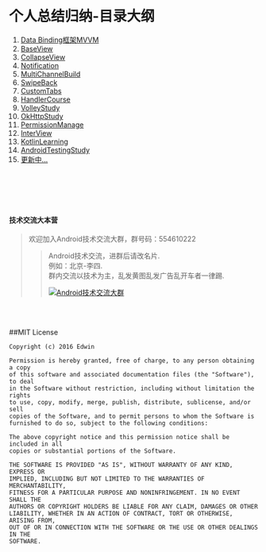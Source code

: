 # **个人总结归纳-目录大纲**

1. <a target="_blank" href="https://github.com/why168/AndroidProjects/tree/master/DataBinding">Data Binding框架MVVM</a>
2. <a target="_blank" href="https://github.com/why168/AndroidProjects/tree/master/BaseView">BaseView</a>
3. <a target="_blank" href="https://github.com/why168/AndroidProjects/tree/master/CollapseView">CollapseView</a>
4. <a target="_blank" href="https://github.com/why168/AndroidProjects/tree/master/Notification">Notification</a>
5. <a target="_blank" href="https://github.com/why168/AndroidProjects/tree/master/MultiChannelBuild">MultiChannelBuild</a>
6. <a target="_blank" href="https://github.com/why168/AndroidProjects/tree/master/SwipeBack">SwipeBack</a>
7. <a target="_blank" href="https://github.com/why168/AndroidProjects/tree/master/CustomTabs">CustomTabs</a>
8. <a target="_blank" href="https://github.com/why168/AndroidProjects/tree/master/HandlerCourse">HandlerCourse</a>
9. <a target="_blank" href="https://github.com/why168/AndroidProjects/tree/master/VolleyStudy">VolleyStudy</a>
10. <a target="_blank" href="https://github.com/why168/AndroidProjects/blob/master/OkHttpStudy">OkHttpStudy</a>
11. <a target="_blank" href="https://github.com/why168/AndroidProjects/blob/master/PermissionManage">PermissionManage</a>
12. <a target="_blank" href="https://github.com/why168/AndroidProjects/blob/master/InterView">InterView</a>
13. <a target="_blank" href="https://github.com/why168/AndroidProjects/blob/master/KotlinLearning">KotlinLearning</a>
14. <a target="_blank" href="https://github.com/why168/AndroidProjects/blob/master/AndroidTestingStudy">AndroidTestingStudy</a>
15. <a target="_blank" href="">更新中... </a>


<br>
<br>
<br>
<br>

#### 技术交流大本营

>欢迎加入Android技术交流大群，群号码：554610222
> > Android技术交流，进群后请改名片.<br>例如：北京-李四.<br>群内交流以技术为主，乱发黄图乱发广告乱开车者一律踢.
> >
> ><a target="_blank" href="http://shang.qq.com/wpa/qunwpa?idkey=3fe01fcf10b71c29729a7b016477ceb899a6eb057e8c89cf1ea7b6773a477393"><img border="0" src="http://pub.idqqimg.com/wpa/images/group.png" alt="Android技术交流大群" title="Android技术交流大群"></a>
<br>

<br>

##MIT License

```
Copyright (c) 2016 Edwin

Permission is hereby granted, free of charge, to any person obtaining a copy
of this software and associated documentation files (the "Software"), to deal
in the Software without restriction, including without limitation the rights
to use, copy, modify, merge, publish, distribute, sublicense, and/or sell
copies of the Software, and to permit persons to whom the Software is
furnished to do so, subject to the following conditions:

The above copyright notice and this permission notice shall be included in all
copies or substantial portions of the Software.

THE SOFTWARE IS PROVIDED "AS IS", WITHOUT WARRANTY OF ANY KIND, EXPRESS OR
IMPLIED, INCLUDING BUT NOT LIMITED TO THE WARRANTIES OF MERCHANTABILITY,
FITNESS FOR A PARTICULAR PURPOSE AND NONINFRINGEMENT. IN NO EVENT SHALL THE
AUTHORS OR COPYRIGHT HOLDERS BE LIABLE FOR ANY CLAIM, DAMAGES OR OTHER
LIABILITY, WHETHER IN AN ACTION OF CONTRACT, TORT OR OTHERWISE, ARISING FROM,
OUT OF OR IN CONNECTION WITH THE SOFTWARE OR THE USE OR OTHER DEALINGS IN THE
SOFTWARE.
```
